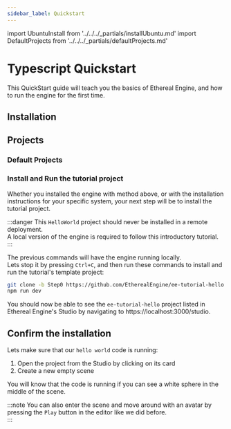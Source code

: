 ```yaml
---
sidebar_label: Quickstart
---
```

import UbuntuInstall from '../../../_partials/installUbuntu.md'
import DefaultProjects from '../../../_partials/defaultProjects.md'

# Typescript Quickstart
This QuickStart guide will teach you the basics of Ethereal Engine, and how to run the engine for the first time.  

## Installation
<UbuntuInstall />

## Projects
### Default Projects
<DefaultProjects />

### Install and Run the tutorial project
Whether you installed the engine with method above, or with the installation instructions for your specific system, your next step will be to install the tutorial project.

:::danger
This `HelloWorld` project should never be installed in a remote deployment.  
A local version of the engine is required to follow this introductory tutorial.  
:::

The previous commands will have the engine running locally.  
Lets stop it by pressing `Ctrl+C`, and then run these commands to install and run the tutorial's template project:
```bash
git clone -b Step0 https://github.com/EtherealEngine/ee-tutorial-hello packages/projects/projects/ee-tutorial-hello
npm run dev
```

You should now be able to see the `ee-tutorial-hello` project listed in Ethereal Engine's Studio by navigating to https://localhost:3000/studio.

## Confirm the installation
Lets make sure that our `hello world` code is running:
1. Open the project from the Studio by clicking on its card
2. Create a new empty scene

You will know that the code is running if you can see a white sphere in the middle of the scene.  

:::note
You can also enter the scene and move around with an avatar by pressing the `Play` button in the editor like we did before.  
:::
